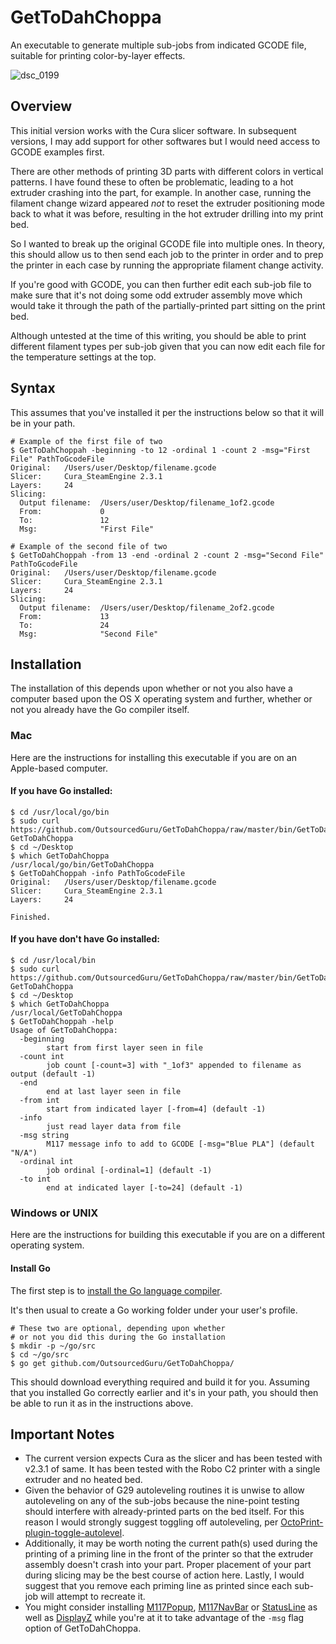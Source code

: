 # GetToDahChoppa
An executable to generate multiple sub-jobs from indicated GCODE file, suitable for printing color-by-layer effects.

![dsc_0199](https://user-images.githubusercontent.com/15971213/32146368-9e932a74-bc93-11e7-803b-1f4e6cbaf472.png)

## Overview
This initial version works with the Cura slicer software. In subsequent versions, I may add support for other softwares but I would need access to GCODE examples first.

There are other methods of printing 3D parts with different colors in vertical patterns. I have found these to often be problematic, leading to a hot extruder crashing into the part, for example. In another case, running the filament change wizard appeared *not* to reset the extruder positioning mode back to what it was before, resulting in the hot extruder drilling into my print bed.

So I wanted to break up the original GCODE file into multiple ones. In theory, this should allow us to then send each job to the printer in order and to prep the printer in each case by running the appropriate filament change activity.

If you're good with GCODE, you can then further edit each sub-job file to make sure that it's not doing some odd extruder assembly move which would take it through the path of the partially-printed part sitting on the print bed.

Although untested at the time of this writing, you should be able to print different filament types per sub-job given that you can now edit each file for the temperature settings at the top.

## Syntax
This assumes that you've installed it per the instructions below so that it will be in your path.

```
# Example of the first file of two
$ GetToDahChoppah -beginning -to 12 -ordinal 1 -count 2 -msg="First File" PathToGcodeFile
Original:   /Users/user/Desktop/filename.gcode
Slicer:     Cura_SteamEngine 2.3.1
Layers:     24
Slicing:
  Output filename:  /Users/user/Desktop/filename_1of2.gcode
  From:             0
  To:               12
  Msg:              "First File"
  
# Example of the second file of two
$ GetToDahChoppah -from 13 -end -ordinal 2 -count 2 -msg="Second File" PathToGcodeFile
Original:   /Users/user/Desktop/filename.gcode
Slicer:     Cura_SteamEngine 2.3.1
Layers:     24
Slicing:
  Output filename:  /Users/user/Desktop/filename_2of2.gcode
  From:             13
  To:               24
  Msg:              "Second File"
```

## Installation
The installation of this depends upon whether or not you also have a computer based upon the OS X operating system and further, whether or not you already have the Go compiler itself.

### Mac
Here are the instructions for installing this executable if you are on an Apple-based computer.

#### If you have Go installed:

```
$ cd /usr/local/go/bin
$ sudo curl https://github.com/OutsourcedGuru/GetToDahChoppa/raw/master/bin/GetToDahChoppa GetToDahChoppa
$ cd ~/Desktop
$ which GetToDahChoppa
/usr/local/go/bin/GetToDahChoppa
$ GetToDahChoppah -info PathToGcodeFile
Original:   /Users/user/Desktop/filename.gcode
Slicer:     Cura_SteamEngine 2.3.1
Layers:     24

Finished.
```

#### If you have don't have Go installed:

```
$ cd /usr/local/bin
$ sudo curl https://github.com/OutsourcedGuru/GetToDahChoppa/raw/master/bin/GetToDahChoppa GetToDahChoppa
$ cd ~/Desktop
$ which GetToDahChoppa
/usr/local/GetToDahChoppa
$ GetToDahChoppah -help
Usage of GetToDahChoppa:
  -beginning
    	start from first layer seen in file
  -count int
    	job count [-count=3] with "_1of3" appended to filename as output (default -1)
  -end
    	end at last layer seen in file
  -from int
    	start from indicated layer [-from=4] (default -1)
  -info
    	just read layer data from file
  -msg string
    	M117 message info to add to GCODE [-msg="Blue PLA"] (default "N/A")
  -ordinal int
    	job ordinal [-ordinal=1] (default -1)
  -to int
    	end at indicated layer [-to=24] (default -1)
```

### Windows or UNIX
Here are the instructions for building this executable if you are on a different operating system.

#### Install Go
The first step is to [install the Go language compiler](https://golang.org).

It's then usual to create a Go working folder under your user's profile.

```
# These two are optional, depending upon whether
# or not you did this during the Go installation
$ mkdir -p ~/go/src
$ cd ~/go/src
$ go get github.com/OutsourcedGuru/GetToDahChoppa/
```

This should download everything required and build it for you. Assuming that you installed Go correctly earlier and it's in your path, you should then be able to run it as in the instructions above.

## Important Notes
* The current version expects Cura as the slicer and has been tested with v2.3.1 of same. It has been tested with the Robo C2 printer with a single extruder and no heated bed.
* Given the behavior of G29 autoleveling routines it is unwise to allow autoleveling on any of the sub-jobs because the nine-point testing should interfere with already-printed parts on the bed itself. For this reason I would strongly suggest toggling off autoleveling, per [OctoPrint-plugin-toggle-autolevel](https://github.com/OutsourcedGuru/OctoPrint-plugin-toggle-autolevel).
* Additionally, it may be worth noting the current path(s) used during the printing of a priming line in the front of the printer so that the extruder assembly doesn't crash into your part. Proper placement of your part during slicing may be the best course of action here. Lastly, I would suggest that you remove each priming line as printed since each sub-job will attempt to recreate it.
* You might consider installing [M117Popup](http://plugins.octoprint.org/plugins/M117PopUp/), [M117NavBar](http://plugins.octoprint.org/plugins/M117NavBar/) or [StatusLine](http://plugins.octoprint.org/plugins/status_line/) as well as [DisplayZ](http://plugins.octoprint.org/plugins/displayz/) while you're at it to take advantage of the `-msg` flag option of GetToDahChoppa.